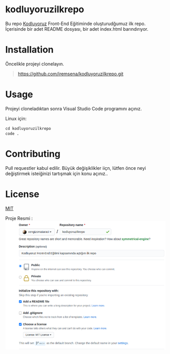# kodluyoruzilkrepo
Bu repo [Kodluyoruz](https://www.kodluyoruz.org/) Front-End Eğitiminde oluşturudğumuz ilk repo. İçerisinde bir adet README dosyası, bir adet index.html barındırıyor. 

# Installation
Öncelikle projeyi clonelayın. 
>https://github.com/iremsena/kodluyoruzilkrepo.git

# Usage
Projeyi cloneladıktan sonra Visual Studio Code programını açınız.

Linux için:

> 
``` 
cd kodluyoruzilkrepo
code . 
```

# Contributing 
Pull requestler kabul edilir. Büyük değişiklikler iiçn, lütfen önce neyi değiştirmek isteiğinizi tartışmak için konu açınız..

# License 
[MIT](https://opensource.org/licenses/MIT)

Proje Resmi : ![GÖRSEL](https://raw.githubusercontent.com/Kodluyoruz/taskforce/main/git/odev1/figures/github.png)

